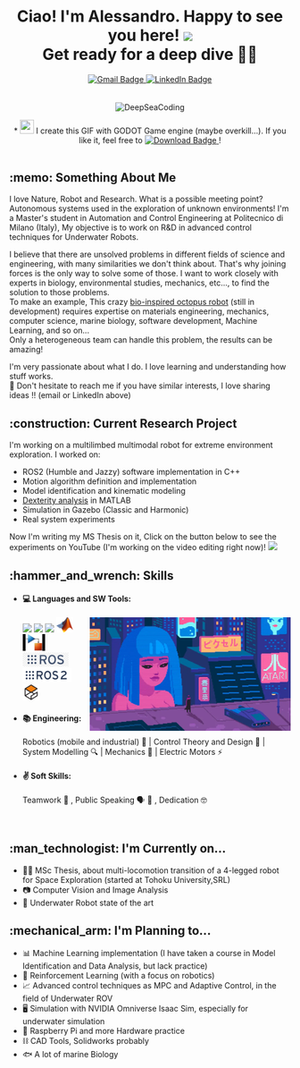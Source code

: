 <h1 align="center"> Ciao! I'm Alessandro. Happy to see you here! <img src="https://media.giphy.com/media/hvRJCLFzcasrR4ia7z/giphy.gif" width="30"> <br/> Get ready for a deep dive 🤿🐙 </h1>

<div align="center">
  <a href="mailto:puglisialessandro27@gmail.com">
    <img src="https://img.shields.io/badge/-puglisialessandro27@gmail.com-c14438?style=flat-square&logo=Gmail&logoColor=white" alt="Gmail Badge" />
  </a>
  <a href="https://www.linkedin.com/in/a-puglisi/">
    <img src="https://img.shields.io/badge/-Alessandro_Puglisi-blue?style=flat-square&logo=Linkedin&logoColor=white" alt="LinkedIn Badge" />
  </a>
</div>
<br/>
<p align="center">
<img align="center" alt="DeepSeaCoding" width="720" height="406" src="/images/DeepOceanCoding.gif">
</p>
<div align="center">
  * <img height="25" width="25" src="https://github.com/pkowal1982/godoticon/blob/master/image/32x32.png">
  I create this GIF with GODOT Game engine (maybe overkill...). If you like it, feel free to 
  <a href="https://github.com/AlePuglisi/AlePuglisi/blob/main/images/DeepOceanCoding.gif">
    <img src="https://img.shields.io/badge/Download-blue?style=flat-square&logo=download&logoColor=white" alt="Download Badge">
  </a>!
</div>
<br/>


<!-- ![visitors](https://visitor-badge.laobi.icu/badge?page_id=AlePuglisi.AlePuglisi) -->

<h2 align="left"> :memo: Something About Me  </h2>

I love Nature, Robot and Research. 
What is a possible meeting point? Autonomous systems used in the exploration of unknown environments!
I'm a Master's student in Automation and Control Engineering at Politecnico di Milano (Italy), My objective is to work on R&D in advanced control techniques for Underwater Robots. 

I believe that there are unsolved problems in different fields of science and engineering, with many similarities we don't think about. 
That's why joining forces is the only way to solve some of those.
I want to work closely with experts in biology, environmental studies, mechanics, etc..., to find the solution to those problems. <br/>
To make an example, This crazy [bio-inspired octopus robot](https://www.youtube.com/watch?v=L7FEJJsvHRQ&t=0s&ab_channel=IEEESpectrum) (still in development) requires expertise on materials engineering, mechanics, computer science, marine biology, software development, Machine Learning, and so on... <br/>
Only a heterogeneous team can handle this problem, the results can be amazing!


I'm very passionate about what I do. I love learning and understanding how stuff works. <br/>
:speech_balloon: Don't hesitate to reach me if you have similar interests, I love sharing ideas !! (email or LinkedIn above)

<h2 align="left"> :construction: Current Research Project  </h2> 

I'm working on a multilimbed multimodal robot for extreme environment exploration.
I worked on: 
- ROS2 (Humble and Jazzy) software implementation in C++
- Motion algorithm definition and implementation
- Model identification and kinematic modeling
- [Dexterity analysis](https://github.com/AlePuglisi/limbed-robot-control) in MATLAB
- Simulation in Gazebo (Classic and Harmonic)
- Real system experiments

Now I'm writing my MS Thesis on it, Click on the button below to see the experiments on YouTube (I'm working on the video editing right now)! 
<a href="https://youtube.com/playlist?list=PLFgoOtxCJKTPv_dibdvSUT_YPGDJBc_5C&si=XT7-SM5ew28pVOmt">
  <img src="https://upload.wikimedia.org/wikipedia/commons/0/09/YouTube_full-color_icon_%282017%29.svg" width="40">
</a>

<h2 align="left"> :hammer_and_wrench: Skills  </h2> 

- #### :computer: Languages and SW Tools:
  <img align="right" alt="bladerunner" width="360" height="203" src="/images/cyberpunk.webp" title="I can fix that">
  <img src = 'https://github.com/MarikIshtar007/MarikIshtar007/blob/master/images/cpp.svg' width='30'/>  <img src = 'https://github.com/MarikIshtar007/MarikIshtar007/blob/master/images/python2.png' height='30'/>  <img src = 'https://github.com/MarikIshtar007/MarikIshtar007/blob/master/images/c-original.svg' width='30'/> <img src = 'https://github.com/AlePuglisi/AlePuglisi/blob/main/images/matlab_Logo.png' width='30'/> <img src = 'https://github.com/AlePuglisi/AlePuglisi/blob/main/images/simulink_logo.jpg' height='30'/> <img src = 'https://github.com/AlePuglisi/AlePuglisi/blob/main/images/ros_logo.png' height='25'/> <img src = 'https://github.com/AlePuglisi/AlePuglisi/blob/main/images/ros2_logo.png' height='25'/> <img src = 'https://github.com/AlePuglisi/AlePuglisi/blob/main/images/gazebo_logo.svg' width='30'/>
  
  
- #### :books: Engineering:
  Robotics (mobile and industrial) :robot: | Control Theory and Design :brain: | System Modelling :mag: | Mechanics :nut_and_bolt: | Electric Motors :zap:
- #### :v: Soft Skills:                                                            
  Teamwork :handshake: , Public Speaking :speaking_head: :busts_in_silhouette: , Dedication :nerd_face:

<br/>

<h2 align="left"> :man_technologist: I'm Currently on...  </h2>

- :man_student: MSc Thesis, about multi-locomotion transition of a 4-legged robot for Space Exploration (started at Tohoku University,SRL) 
- :camera: Computer Vision and Image Analysis
- :ocean: Underwater Robot state of the art

<h2 align="left"> :mechanical_arm: I'm Planning to...  </h2>

- :bar_chart: Machine Learning implementation (I have taken a course in Model Identification and Data Analysis, but lack practice) 
- :arrows_counterclockwise: Reinforcement Learning (with a focus on robotics)
- :chart_with_upwards_trend: Advanced control techniques as MPC and Adaptive Control, in the field of Underwater ROV
- :desktop_computer: Simulation with NVIDIA Omniverse Isaac Sim, especially for underwater simulation 
- :toolbox: Raspberry Pi and more Hardware practice
- :chains: CAD Tools, Solidworks probably
- :fish: A lot of marine Biology


